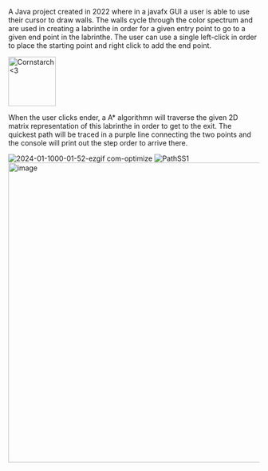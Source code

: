   A Java project created in 2022 where in a javafx GUI a user is able to use their cursor to draw walls. The walls cycle through the color spectrum and are used in creating a labrinthe in order for a given entry point to go to a given end point in the labrinthe. The user can use a single left-click in order to place the starting point and right click to add the end point. 

<img src="https://github.com/Kingerthanu/Java_Astar_PathfindingFreeDraw/assets/76754592/702d84e4-cacc-4a42-939d-4c26bd716ff5" alt="Cornstarch <3" width="95" height="99">

  When the user clicks ender, a A* algorithmn will traverse the given 2D matrix representation of this labrinthe in order to get to the exit. The quickest path will be traced in a purple line connecting the two points and the console will print out the step order to arrive there.

![2024-01-1000-01-52-ezgif com-optimize](https://github.com/Kingerthanu/java_A-_PathfindingFreeDraw/assets/76754592/5325dbe4-5efc-4c77-87f2-71d30aa32d31)
![PathSS1](https://github.com/Kingerthanu/java_A-_PathfindingFreeDraw/assets/76754592/086c503c-230d-4767-9a4a-ea74700e8fa1)
<img width="600" alt="image" src="https://github.com/Kingerthanu/java_A-_PathfindingFreeDraw/assets/76754592/503840ca-6656-4df9-84f1-01342cc31e99">
